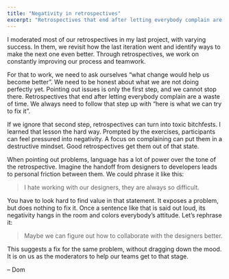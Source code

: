 ```yaml
---
title: "Negativity in retrospectives"
excerpt: "Retrospectives that end after letting everybody complain are a waste of time."
---
```

I moderated most of our retrospectives in my last project, with varying success. In them, we revisit how the last iteration went and identify ways to make the next one even better. Through retrospectives, we work on constantly improving our process and teamwork.

For that to work, we need to ask ourselves “what change would help us become better”. We need to be honest about what we are not doing perfectly yet. Pointing out issues is only the first step, and we cannot stop there. Retrospectives that end after letting everybody complain are a waste of time. We always need to follow that step up with “here is what we can try to fix it”.

If we ignore that second step, retrospectives can turn into toxic bitchfests. I learned that lesson the hard way. Prompted by the exercises, participants can feel pressured into negativity. A focus on complaining can put them in a destructive mindset. Good retrospectives get them out of that state.

When pointing out problems, language has a lot of power over the tone of the retrospective. Imagine the handoff from designers to developers leads to personal friction between them. We could phrase it like this:

> I hate working with our designers, they are always so difficult.

You have to look hard to find value in that statement. It exposes a problem, but does nothing to fix it. Once a sentence like that is said out loud, its negativity hangs in the room and colors everybody’s attitude. Let’s rephrase it:

> Maybe we can figure out how to collaborate with the designers better.

This suggests a fix for the same problem, without dragging down the mood. It is on us as the moderators to help our teams get to that stage.

– Dom
